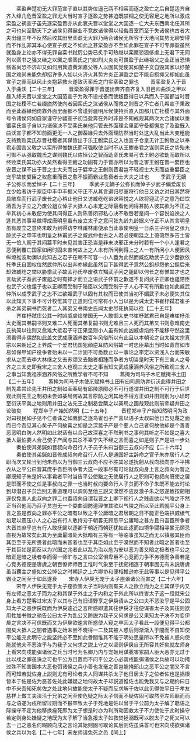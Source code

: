 <!-- { "loadSidebar": true } -->
　　栾盈奔楚初无大罪范宣子直以其势位逼己两不相容而逐之盈亡之后自楚适齐自齐入绛几危晋室盈之罪尤大当时宣子逐盈之势甚迫既禁锢之使无容足之地所以激成栾盈之祸宣子虽先逐栾盈晋亦从此衰夫晋以堂堂之大国逐一亡大夫东西南北任其所之可也何至勤天下之诸侯见得霸业不竞故诸侯得以轻侮晋室而至于失诸侯也古者大夫出疆三年不反然后收其田里栾盈无大罪乃两合诸侯无所容于天地间其势无聊安得而不作乱非其本心使宣子疾之不如此之甚栾盈亦不至如此罪在宣子不可专罪盈虽然就盈身上论亦不得无罪自栾书弑厉公势已炙手可热继以栾黡骄狠侈虐上无君下无同列以栾书之强又继之以黡之虐栾氏之门如烈火炎炎可畏盈于此继祖父之业正当恐惧脩省尚恐不济却又如何用箕遗黄渊嘉父等人以固其党使其如楚子文自毁其家以纾楚国之难尚未能免却招许多人如以火济火其势方炎正满盈之后不能自损抑又却如此虽宣子之罪而纵风止炎抱薪救火遂致灭栾氏之门实栾盈之罪也
　　晋栾盈复入于晋入于曲沃【二十三年】
　　晋栾盈得罪于晋遂出奔齐自齐复入旧邑帅曲沃之甲以昼入绛夫晋以堂堂之大国范宣子为政不设戒备而使叛臣得日以兵而入于国都当时晋国之社稷不亡若缀旒然使向者因栾氏之汰诸侯从而救之则晋之不亡者几希宣子秉政而至此葢縁他倚靠外面里面都不曾谨封疆明斥候使持兵直入国都几亡社稷与其外面号令诸侯何如自家谨守分疆宣子初当盈奔在外时非是不知戒观其两次大合诸侯以重锢栾氏宣子自以为诸侯决不受栾氏矣他只管去外面理会里面守备都懈怠了及盈既入曲沃宣子都不知前面更无一人之御葢縁只去外面理防然当时处这大乱当此大变粗能支持致败栾氏存晋社稷者其谋皆出于乐王鲋栾氏之入也宣子仓皇无计王鲋敎之以奉君走固宫又敎之以栾所得惟魏氏而可强取使当时不从王鲋奉君之谋则栾氏之势殆未可御不从强取魏氏之谋则魏氏以佐悼公之智而助栾氏未易可去王鲋必欲劫而取所以终败栾氏其功亦大矣然看得王鲋之功固有力于晋亦所以为晋之害王鲋在晋一嬖臣也安晋之谋不出于晋之士大夫而出于嬖幸之王鲋则晋君岂不轻视士大夫而益重嬖臣之宠乎故使嬖臣之权愈重而晋之愈不振而霸业愈衰者士大夫之过也
　　季武子无嫡子公弥长而爱悼子【二十三年】
　　季武子无嫡子公弥长而悼子少武子偏爱废长立少始者访于家臣申丰申丰据义守正不从其言退归尽室将行他日又访之对曰其然将具敝车而行武子废长之心稍止他日又访臧纥纥谄谀容悦之人欲将迎武子之意乃曰饮酒吾为子立之乃废公鉏立悼子大抵人心未定之际最看他问得甚防人彼其欲为不正之举其初心未敢便为使其问得正人则陈善闭邪私心决不敢啓若是问一个容悦谄谀之人逢其恶其事易做得成唐明皇虽有废立太子之意问张九龄九龄据义守正不从其言明皇虽有废立之意终未敢为到得访李林甫林甫便承当此事使明皇一日杀三子明皇之张九龄武子之申丰也明皇之林甫武子之臧武仲也古之人君必使朝廷之上蔼蔼然多吉士皆无一憸人厠于其间葢平时未见其害正恐当是非未决邪正未分时若有一个小人逢君之恶便到覆亡国家如闲时固未害何故上之人未有所问到得上之人一有所问小人便因风纵燎推波助澜以此知古之君子在朝不可容一小人葢为此然而臧纥助武子立少葢欲依托季氏自固权位然武仲所以出奔亦縁此虽然目下甚得武子意然公鉏却怨他公鉏后来却效臧纥之举以胁季武子故孟孙氏卒废秩立羯武子问之鉏即以何长之有惟其才也之言劫武子葢武子废鉏之时有择才而立之语武子怀前之歉遂不复问武子正卿也鉏陪臣也武子父也鉏子也以正卿而受制于陪臣以父而受制于子人心不可有所歉也如此臧武仲所以成季武子之志不过欲媚武子以固有其权而已使其当初不媚武子未必便失其位以此知天下事不可计校惟其守正道则位可常有小人当以是为诫太史书崔杼弑君崔子杀之其弟嗣书而死者二人其弟又书南史氏闻太史尽死执简以徃【二十五年】
　　齐崔杼弑庄公其一时凶威虐焰举国无一人敢御太史书崔杼弑君已自是难崔杼杀太史而其弟嗣书则又难二人死而其弟复嗣书则尤难且三人死而其弟又书则愈难南史氏执简以往则又愈难大抵君子守正果坚则小人虽有如此凶威虐焰终不能移夺然这里须看得非偶然如此盖文武成康涵养数百年风俗所以有此且以本朝论之自太祖太宗真宗以来朝廷之上养成一个爱君忧国犯顔逆耳防风俗故一时忠臣辈出当时如青苗如市易如保甲如户役争者殆未以一二计固不可悉数止以一事论之李定以资浅入台而宋敏求从之而去李大林继之又去苏颂又去黜者相踵而争者方切当是时天下有三舍人之号齐之三太史即我宋之三舍人也观三太史之事当知文武成康涵养风俗之所致观三舍人之事当知我祖宗涵养风俗之所致学者不可不知
　　蒍掩为司马子木庀赋掩书土田【二十五年】
　　蒍掩为司马子木使庀赋掩书土田有曰町原防井衍沃此得井田之制先辈尝论先王井田之制如画棊局有邱陵原隰必不可行遂谓井田之制不可行于后世观此则先王之制初未尝如棊局何故其言原防之闲其地不得方正如井田则别为小顷町至衍沃平美之地则用井田之法先王之制曷尝槩之以棊局之画哉观此则前辈疑井田之论破矣
　　程郑卒子产始知然明【二十五年】
　　晋程郑卒子产始知然明问为政对曰视民如子见不仁者诛之如鹰鹯之逐鸟雀也子产喜以语子太叔曰他日吾见蔑之面而已今吾见其心矣子产何故喜之如是之深葢子产是个要人合己者何故他却是个善善恶恶明白防人然明如此説话有以合己故深喜之不然刑书之事何其听之不如是之喜大抵人最怕要人合己使子产闻与其杀不辜宁失不经之言而喜之如是则子产是进一步处
　　秦伯使其弟鍼如晋叔向命召行人子员子朱曰当御三云叔向不应【二十六年】
　　秦伯使其弟鍼如晋修成叔向命召行人行人是通国好主辞命之官子朱亦居行人之职而次又轮当到他朱自以为当御三云叔向不应不胜其忿遂抚劒从叔向叔向亦不平拂衣从之平公曰晋其庶乎吾臣所争者大这一段事尽有可论就叔向身上言之叔向为晋之卿既知子朱是奸以事君者平时当告平公使黜之无使居行人之职则可也叔向既使之居是职而不使之任是事叔向之罪一也当时叔向要命行人子贠而不命子朱既不能去时论到却潜召子贠岂别无善道理可以调防至他三説又漠然不应反激子朱之怒遂致按劒相逐仅免害人此叔向之罪二也葢叔向自谓我晋之上卿下视行人之贱直欲以气陵之不然正当召他而乃召子贠岂无一个委曲调防道理惟其欲以气陵之所以至此若就平公身上言之虽是叔向之罪亦平公之暗有以致之平公庸暗之君居朝之日不能正色端拱威棱气焰足以震压小人之心岂有行人敢持刃于朝畧无顾忌平公庸暗之甚方且曰吾臣所争者大晋其庶乎岂有行人敢抚劒以逐卿于朝近而朝廷犹如此逺而四境争闘相寻畧无頋忌直视为故常矣此其为至庸最暗处大抵暗有三等有一等临事虽知之而无以镇服其臣而其臣至于无所畏者此暗而未甚者也至于其臣如此至于漠然而不知者此暗之甚者也至于其臣如是而反以为兴国之兆者此以乱为治以危为安以恶为善又暗之极者也平公之暗正是暗之极者幸而得一师旷与之言曰公室惧卑臣不心竞而力争不务德而争善若是心竞务德便是唐虞之朝百僚师师百工惟时气象至于抚劒相逐于朝事固无有未説唐虞虽当覇主之盛如文公悼公之时朝廷之上六卿协和便相推逊亦无此等事以是见得平公霸业之闲至于如此遂衰
　　宋寺人伊戾无宠于太子痤谮诸公而害之【二十六年】
　　宋寺人伊戾无宠于太子痤欲害太子当时内则有夫人之欲立而为之主其谋于内又有左师之恶太子而为之和其谋于外主之于内和之于外此所以终害太子这一段就宋公身上看方楚客过宋太子以其与己有旧请野享之伊戾请从之公曰夫不恶汝乎是平公固知太子之恶伊戾既而为伊戾逺近之言所惑即遣其往伊戾才往便谋害太子及其往则欿用牲加书徴之驰告公曰太子为乱公又防説为我子又何求是公又果知太子决不为变伊戾之言决不可信既而又为伊戾欲速言所惑使人窥之卒囚太子看此一段便见得平公都闇矣大抵人之闇者遇事之始未尝不晓得一二及其被人惑后则渐渐入于闇而不自知使平公能充此明守之能坚终必不至如此昬闇惟其不能于明处思量所以不免被人惑向使能就他夫不恶汝乎与为我子又何求之説上守之以坚则伊戾自无所容其奸矣就左师身上看宋向戌能弭诸侯之兵当时号为名卿乃内与宠姬用谋戕害冢嗣人臣大恶亦无过于此以戍之罪虽诛之可也平公方且置而不问平公之心必谓戍能弭诸侯之兵故可以功掩过殊不知害国本大恶也弭诸侯之兵小善也发毫之善岂能掩邱山之恶平公之闇又不言而可知若就佐身上説则尤有可论者夫人同谋共杀太子他日居太子之位者佐也是祸根皆本于佐是佐为恶首佐处此嫌疑之地何故太子却説道惟佐也能免我又与之期约曰日中不来吾知死矣佐之处此地何故能使太子不疑而反求解于佐以此见得佐平日于孝友慈祥上做工夫浃洽于兄弟之闲至使危疑之际太子信而不疑佐固可取然至左师聒而而与之语遂为戍所留过期而不报卒致太子于死地是佐以曾于平公前为太子解了聒语之际操守不定为他移换痤死即为太子想是时亦为利所动因救太子不力使佐于此时操守若定则身处嫌疑之地既为太子解了当急报太子如救焚拯溺既可以脱太子之死又可以去一己之恶名何暇顾向戌之言论其始则固可取论其后则佐虽诛首可也宋向戌欲弭诸侯之兵以为名【二十七年】宋左师请免死之邑【同上】
